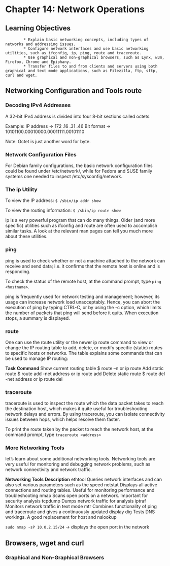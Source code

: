# Chapter 14: Network Operations
 
## Learning Objectives

            * Explain basic networking concepts, including types of networks and addressing issues.
            * Configure network interfaces and use basic networking utilities, such as ifconfig, ip, ping, route and traceroute.
            * Use graphical and non-graphical browsers, such as Lynx, w3m, Firefox, Chrome and Epiphany.
            * Transfer files to and from clients and servers using both graphical and text mode applications, such as Filezilla, ftp, sftp, curl and wget.

##  Networking Configuration and Tools route

### Decoding IPv4 Addresses
A 32-bit IPv4 address is divided into four 8-bit sections called octets.

Example:
IP address →     172     .16      .31      .46
Bit format →     10101100.00010000.00011111.00101110

Note: Octet is just another word for byte.

### Network Configuration Files
For Debian family configurations, the basic network configuration files could be found under /etc/network/, while for Fedora and SUSE family systems one needed to inspect /etc/sysconfig/network. 

### The ip Utility
To view the IP address:
`$ /sbin/ip addr show`

To view the routing information:
`$ /sbin/ip route show`

ip is a very powerful program that can do many things. Older (and more specific) utilities such as ifconfig and route are often used to accomplish similar tasks. A look at the relevant man pages can tell you much more about these utilities.

### ping
ping is used to check whether or not a machine attached to the network can receive and send data; i.e. it confirms that the remote host is online and is responding.

To check the status of the remote host, at the command prompt, type `ping <hostname>`.

ping is frequently used for network testing and management; however, its usage can increase network load unacceptably. Hence, you can abort the execution of ping by typing CTRL-C, or by using the -c option, which limits the number of packets that ping will send before it quits. When execution stops, a summary is displayed.

### route
One can use the route utility or the newer ip route command to view or change the IP routing table to add, delete, or modify specific (static) routes to specific hosts or networks. The table explains some commands that can be used to manage IP routing:

 
**Task** 	                        **Command**
Show current routing table 	    $ route –n or ip route
Add static route 	            $ route add -net address or ip route add 
Delete static route 	        $ route del -net address or ip route del 

### traceroute
traceroute is used to inspect the route which the data packet takes to reach the destination host, which makes it quite useful for troubleshooting network delays and errors. By using traceroute, you can isolate connectivity issues between hops, which helps resolve them faster.

To print the route taken by the packet to reach the network host, at the command prompt, type `traceroute <address>`

### More Networking Tools
let’s learn about some additional networking tools. Networking tools are very useful for monitoring and debugging network problems, such as network connectivity and network traffic.

 
**Networking Tools** 	**Description**
ethtool 	            Queries network interfaces and can also set various parameters such as the speed
netstat 	            Displays all active connections and routing tables. Useful for monitoring performance and 
                            troubleshooting
nmap 	                Scans open ports on a network. Important for security analysis
tcpdump 	            Dumps network traffic for analysis
iptraf 	                Monitors network traffic in text mode
mtr 	                Combines functionality of ping and traceroute and gives a continuously updated display
dig 	                Tests DNS workings. A good replacement for host and nslookup

`sudo nmap -sP 10.0.2.15/24` -> displays the open port in the network

 ## Browsers, wget and curl 
 
 ### Graphical and Non-Graphical Browsers